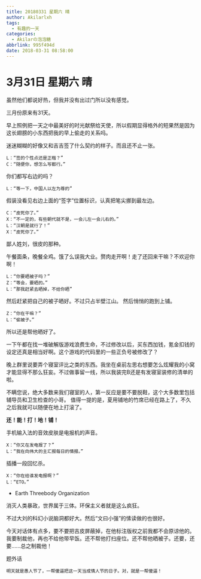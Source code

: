 ```yaml
---
title: 20180331 星期六 晴
author: Akilarlxh
tags:
  - 有趣的一天
categories:
  - Akilarの泡泡糖
abbrlink: 995f494d
date: 2018-03-31 08:58:00
---
```

# 3月31日 星期六 晴
虽然他们都说好热，但我并没有出过门所以没有感觉。

三月份原来有31天。

早上照例把一天之中最美好的时光献祭给天使，所以假期显得格外的短果然是因为这长翅膀的小东西把我的早上偷走的关系吗。

迷迷糊糊的好像又和吉吉签了什么契约的样子。而且还不止一张。
```
L：“签的个性点还是正楷？”
C：“随便你，想怎么写都行。”
```
你们都写右边的吗？
```
L：“等一下，中国人以左为尊的”
```
假装没看见右边上面的“签字”位置标识，认真把笔尖挪到最左边。
```
C：“皮死你了。”
X：“不一定的，有些朝代就不是，一会儿左一会儿右的。”
L：“汉朝是就行了！”
X：“皮死你了。”
```
鄙人姓刘，很皮的那种。

午餐面条，晚餐全鸡。饿了么误我大业。赘肉走开啊！走了还回来干嘛？不欢迎你啊！
```
L：“你要晒被子吗？”
Z：“等会，要晒的。”
L：“那我赶紧去晒掉，不给你晒”
```
然后赶紧把自己的被子晒好。不过只占半壁江山。
然后悄悄的跑到上铺。
```
Z：“你在干嘛？”
L：“偷被子。”
```
所以还是帮他晒好了。

一下午都在找一堆破解版游戏浪费生命，不过修改以后，买东西加钱，氪金扣钱的设定还真是相当好啊。这个游戏的代码里的一些正负号被修改了？

晚上群里说要弄个寝室评比之类的东西。我坐在桌前左思右想要怎么炫耀我的小窝才能显得不那么狂妄。不过做事留一线，所以我装完B还是有发寝室装修的清单的啦。

不瞒您说，绝大多数来我们寝室的人，第一反应是要不要脱鞋，这个大多数里包括辅导员和卫生检查的小哥。
值得一提的是，夏用铺地的竹席已经在路上了，不久之后我就可以随便在地上打滚了。

**还！能！打！地！铺！**

手机输入法的音效皮肤是电报机的声音。
```
X：“你又在发电报了？”
L：“我在向伟大的主汇报每日的情报。”
```
插播一段回忆杀。
```
X：“你在给谁发电报啊？”
L：“ETO。”
```
- Earth Threebody Organization

消灭人类暴政，世界属于三体。环保主义者就是这么疯狂。

不过大刘的科幻小说脑洞都好大。然后“文曰小强”的愫读做的也很好。

今天对话体有点多，要不要把吉皮屏蔽掉，在他标注版权之前我都不会原谅他的。我要制裁他，再也不给他带早饭。还不帮他打扫座位。还不帮他晒被子。还要，还要……总之制裁他！

题外话
```
明天就是愚人节了，一帮傻逼把这一天当成情人节的日子。对，就是一帮傻逼！
```